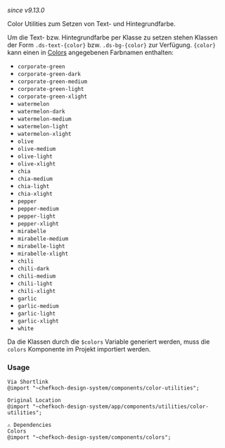 *since v9.13.0*

Color Utilities zum Setzen von Text- und Hintegrundfarbe.

Um die Text- bzw. Hintegrundfarbe per Klasse zu setzen stehen Klassen der Form ``.ds-text-{color}`` bzw. ``.ds-bg-{color}`` zur Verfügung. ``{color}`` kann einen in [Colors](#group-colors-component-colors) angegebenen Farbnamen enthalten:

* `corporate-green`
* `corporate-green-dark`
* `corporate-green-medium`
* `corporate-green-light`
* `corporate-green-xlight`
* `watermelon`
* `watermelon-dark`
* `watermelon-medium`
* `watermelon-light`
* `watermelon-xlight`
* `olive`
* `olive-medium`
* `olive-light`
* `olive-xlight`
* `chia`
* `chia-medium`
* `chia-light`
* `chia-xlight`
* `pepper`
* `pepper-medium`
* `pepper-light`
* `pepper-xlight`
* `mirabelle`
* `mirabelle-medium`
* `mirabelle-light`
* `mirabelle-xlight`
* `chili`
* `chili-dark`
* `chili-medium`
* `chili-light`
* `chili-xlight`
* `garlic`
* `garlic-medium`
* `garlic-light`
* `garlic-xlight`
* `white`

Da die Klassen durch die `$colors` Variable generiert werden, muss die `colors` Komponente im Projekt importiert werden.

### Usage  
    
    Via Shortlink
    @import "~chefkoch-design-system/components/color-utilities";
    
    Original Location
    @import "~chefkoch-design-system/app/components/utilities/color-utilities";

    ⚠ Dependencies
    Colors
    @import "~chefkoch-design-system/components/colors";
